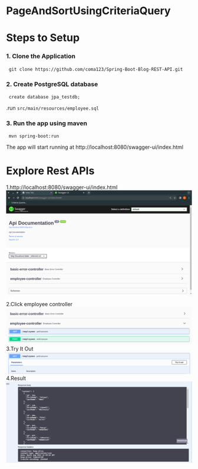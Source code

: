 # PageAndSortUsingCriteriaQuery

# Steps to Setup

 ### 1. Clone the Application
 
     git clone https://github.com/coma123/Spring-Boot-Blog-REST-API.git

 ### 2. Create PostgreSQL database
 
     create database jpa_testdb;
     
     
  .run `src/main/resources/employee.sql`
     
 ### 3.  Run the app using maven
       
     mvn spring-boot:run 
     
  The app will start running at http://localhost:8080/swagger-ui/index.html
  
  
 # Explore Rest APIs
 
 1.http://localhost:8080/swagger-ui/index.html
 ![](https://github.com/chunJyi/PageAndSortUsingCriteriaQuery/blob/main/src/main/resources/static/images/1.png)
 
 2.Click employee controller
 ![](https://github.com/chunJyi/PageAndSortUsingCriteriaQuery/blob/main/src/main/resources/static/images/employee_controller.png)
 3.Try It Out
 ![](https://github.com/chunJyi/PageAndSortUsingCriteriaQuery/blob/main/src/main/resources/static/images/tryItOut.png)
 4.Result
 ![](https://github.com/chunJyi/PageAndSortUsingCriteriaQuery/blob/main/src/main/resources/static/images/response.png)
 
